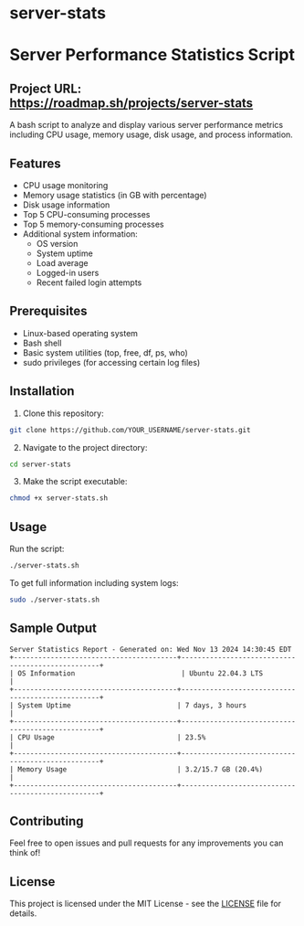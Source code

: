 # server-stats
# Server Performance Statistics Script

## Project URL: https://roadmap.sh/projects/server-stats

A bash script to analyze and display various server performance metrics including CPU usage, memory usage, disk usage, and process information.

## Features

- CPU usage monitoring
- Memory usage statistics (in GB with percentage)
- Disk usage information
- Top 5 CPU-consuming processes
- Top 5 memory-consuming processes
- Additional system information:
  - OS version
  - System uptime
  - Load average
  - Logged-in users
  - Recent failed login attempts

## Prerequisites

- Linux-based operating system
- Bash shell
- Basic system utilities (top, free, df, ps, who)
- sudo privileges (for accessing certain log files)

## Installation

1. Clone this repository:
```bash
git clone https://github.com/YOUR_USERNAME/server-stats.git
```

2. Navigate to the project directory:
```bash
cd server-stats
```

3. Make the script executable:
```bash
chmod +x server-stats.sh
```

## Usage

Run the script:
```bash
./server-stats.sh
```

To get full information including system logs:
```bash
sudo ./server-stats.sh
```

## Sample Output

```
Server Statistics Report - Generated on: Wed Nov 13 2024 14:30:45 EDT
+----------------------------------------+--------------------------------------------------+
| OS Information                          | Ubuntu 22.04.3 LTS                               |
+----------------------------------------+--------------------------------------------------+
| System Uptime                          | 7 days, 3 hours                                  |
+----------------------------------------+--------------------------------------------------+
| CPU Usage                              | 23.5%                                            |
+----------------------------------------+--------------------------------------------------+
| Memory Usage                           | 3.2/15.7 GB (20.4%)                             |
+----------------------------------------+--------------------------------------------------+
```

## Contributing

Feel free to open issues and pull requests for any improvements you can think of!

## License

This project is licensed under the MIT License - see the [LICENSE](LICENSE) file for details.
